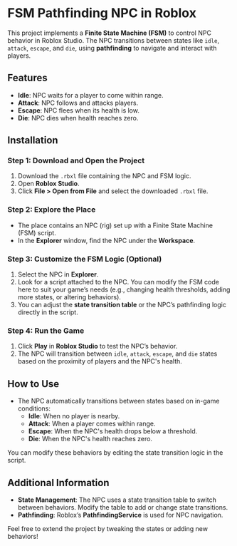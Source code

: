 # FSM Pathfinding NPC in Roblox

This project implements a **Finite State Machine (FSM)** to control NPC behavior in Roblox Studio. The NPC transitions between states like `idle`, `attack`, `escape`, and `die`, using **pathfinding** to navigate and interact with players.

## Features
- **Idle**: NPC waits for a player to come within range.
- **Attack**: NPC follows and attacks players.
- **Escape**: NPC flees when its health is low.
- **Die**: NPC dies when health reaches zero.

## Installation

### Step 1: Download and Open the Project
1. Download the `.rbxl` file containing the NPC and FSM logic.
2. Open **Roblox Studio**.
3. Click **File > Open from File** and select the downloaded `.rbxl` file.

### Step 2: Explore the Place
- The place contains an NPC (rig) set up with a Finite State Machine (FSM) script.
- In the **Explorer** window, find the NPC under the **Workspace**.

### Step 3: Customize the FSM Logic (Optional)
1. Select the NPC in **Explorer**.
2. Look for a script attached to the NPC. You can modify the FSM code here to suit your game’s needs (e.g., changing health thresholds, adding more states, or altering behaviors).
3. You can adjust the **state transition table** or the NPC’s pathfinding logic directly in the script.

### Step 4: Run the Game
1. Click **Play** in **Roblox Studio** to test the NPC’s behavior.
2. The NPC will transition between `idle`, `attack`, `escape`, and `die` states based on the proximity of players and the NPC's health.

## How to Use
- The NPC automatically transitions between states based on in-game conditions:
  - **Idle**: When no player is nearby.
  - **Attack**: When a player comes within range.
  - **Escape**: When the NPC's health drops below a threshold.
  - **Die**: When the NPC's health reaches zero.

You can modify these behaviors by editing the state transition logic in the script.

## Additional Information
- **State Management**: The NPC uses a state transition table to switch between behaviors. Modify the table to add or change state transitions.
- **Pathfinding**: Roblox’s **PathfindingService** is used for NPC navigation.

Feel free to extend the project by tweaking the states or adding new behaviors!
